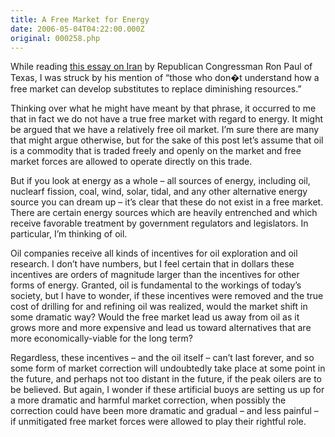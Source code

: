 ```yaml
---
title: A Free Market for Energy
date: 2006-05-04T04:22:00.000Z
original: 000258.php
---
```


While reading <a href="http://www.house.gov/paul/congrec/congrec2006/cr040506.htm">this essay on Iran</a> by Republican Congressman Ron Paul of Texas, I was struck by his mention of “those who don�t understand how a free market can develop substitutes to replace diminishing resources.”

Thinking over what he might have meant by that phrase, it occurred to me that in fact we do not have a true free market with regard to energy. It might be argued that we have a relatively free oil market. I’m sure there are many that might argue otherwise, but for the sake of this post let’s assume that oil is a commodity that is traded freely and openly on the market and free market forces are allowed to operate directly on this trade.

But if you look at energy as a whole – all sources of energy, including oil, nuclearf fission, coal, wind, solar, tidal, and any other alternative energy source you can dream up – it’s clear that these do not exist in a free market. There are certain energy sources which are heavily entrenched and which receive favorable treatment by government regulators and legislators. In particular, I’m thinking of oil.

Oil companies receive all kinds of incentives for oil exploration and oil research. I don’t have numbers, but I feel certain that in dollars these incentives are orders of magnitude larger than the incentives for other forms of energy. Granted, oil is fundamental to the workings of today’s society, but I have to wonder, if these incentives were removed and the true cost of drilling for and refining oil was realized, would the market shift in some dramatic way? Would the free market lead us away from oil as it grows more and more expensive and lead us toward alternatives that are more economically-viable for the long term?

Regardless, these incentives – and the oil itself – can’t last forever, and so some form of market correction will undoubtedly take place at some point in the future, and perhaps not too distant in the future, if the peak oilers are to be believed. But again, I wonder if these artificial buoys are setting us up for a more dramatic and harmful market correction, when possibly the correction could have been more dramatic and gradual – and less painful – if unmitigated free market forces were allowed to play their rightful role.
